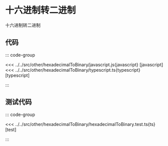 # 十六进制转二进制

十六进制转二进制

## 代码

::: code-group

<<< ../../src/other/hexadecimalToBinary/javascript.js{javascript} [javascript]
<<< ../../src/other/hexadecimalToBinary/typescript.ts{typescript} [typescript]

:::

## 测试代码

::: code-group

<<< ../../src/other/hexadecimalToBinary/hexadecimalToBinary.test.ts{ts} [test]

:::

